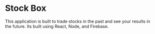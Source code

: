 # Stock Box

This application is built to trade stocks in the past and see your results in the future. Its built using React, Node, and Firebase.
